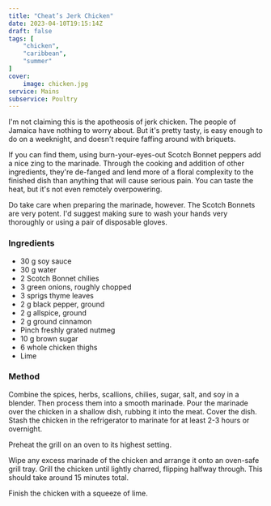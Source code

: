 ```yaml
---
title: "Cheat’s Jerk Chicken"
date: 2023-04-10T19:15:14Z
draft: false
tags: [
    "chicken",
    "caribbean",
    "summer"
]
cover:
    image: chicken.jpg
service: Mains
subservice: Poultry
---
```


I'm not claiming this is the apotheosis of jerk chicken. The people of Jamaica have nothing to worry about. But it's pretty tasty, is easy enough to do on a weeknight, and doesn't require faffing around with briquets.

If you can find them, using burn-your-eyes-out Scotch Bonnet peppers add a nice zing to the marinade. Through the cooking and addition of other ingredients, they're de-fanged and lend more of a floral complexity to the finished dish than anything that will cause serious pain. You can taste the heat, but it's not even remotely overpowering.

Do take care when preparing the marinade, however. The Scotch Bonnets are very potent. I'd suggest making sure to wash your hands very thoroughly or using a pair of disposable gloves.

### Ingredients

* 30 g soy sauce
* 30 g water
* 2 Scotch Bonnet chilies
* 3 green onions, roughly chopped
* 3 sprigs thyme leaves
* 2 g black pepper, ground
* 2 g allspice, ground
* 2 g ground cinnamon
* Pinch freshly grated nutmeg
* 10 g brown sugar
* 6 whole chicken thighs
* Lime

### Method

Combine the spices, herbs, scallions, chilies, sugar, salt, and soy in a blender. Then process them into a smooth marinade. Pour the marinade over the chicken in a shallow dish, rubbing it into the meat. Cover the dish. Stash the chicken in the refrigerator to marinate for at least 2-3 hours or overnight.

Preheat the grill on an oven to its highest setting.

Wipe any excess marinade of the chicken and arrange it onto an oven-safe grill tray. Grill the chicken until lightly charred, flipping halfway through. This should take around 15 minutes total.

Finish the chicken with a squeeze of lime.